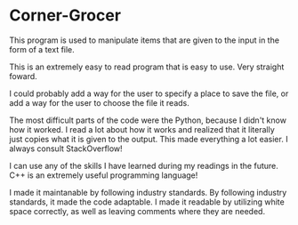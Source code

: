 # Corner-Grocer
This program is used to manipulate items that are given to the input in the form of a text file.

This is an extremely easy to read program that is easy to use. Very straight foward.

I could probably add a way for the user to specify a place to save the file, or add a way for the user to choose the file it reads.

The most difficult parts of the code were the Python, because I didn't know how it worked. I read a lot about how it works and realized that it literally just copies what it is given to the output. This made everything a lot easier.
I always consult StackOverflow!

I can use any of the skills I have learned during my readings in the future. C++ is an extremely useful programming language!

I made it maintanable by following industry standards. By following industry standards, it made the code adaptable. I made it readable by utilizing white space correctly, as well as leaving comments where they are needed.
